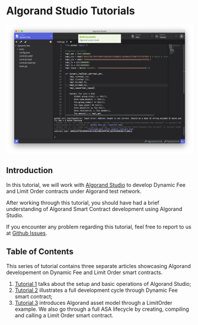 # Algorand Studio Tutorials

<p align="center">
  <img src="./screenshots/main.png" width="720px">
</p>

## Introduction

In this tutorial, we will work with [Algorand Studio](https://github.com/ObsidianLabs/AlgorandStudio) to develop Dynamic Fee and Limit Order contracts under Algorand test network.

After working through this tutorial, you should have had a brief understanding of Algorand Smart Contract development using Algorand Studio.

If you encounter any problem regarding this tutorial, feel free to report to us at [Github Issues](https://github.com/ObsidianLabs/algorand-tutorial/issues).

## Table of Contents

This series of tutorial contains three separate articles showcasing Algorand developement on Dynamic Fee and Limit Order smart contracts.

1. [Tutorial 1](tutorial-1.md) talks about the setup and basic operations of Algorand Studio;
1. [Tutorial 2](tutorial-2.md) illustrates a full development cycle through Dynamic Fee smart contract;
2. [Tutorial 3](tutorial-3.md) introduces Algorand asset model through a LimitOrder example. We also go through a full ASA lifecycle by creating, compiling and calling a Limit Order smart contract.
